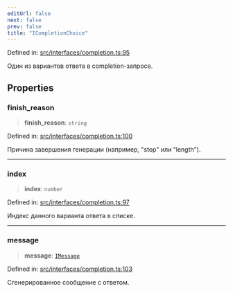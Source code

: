 ```yaml
---
editUrl: false
next: false
prev: false
title: "ICompletionChoice"
---
```


Defined in: [src/interfaces/completion.ts:95](https://github.com/zloishavrin/gigachat-node/blob/2cd93ba574de8045adaf64a14aee346c2a22e99e/src/interfaces/completion.ts#L95)

Один из вариантов ответа в completion-запросе.

## Properties

### finish\_reason

> **finish\_reason**: `string`

Defined in: [src/interfaces/completion.ts:100](https://github.com/zloishavrin/gigachat-node/blob/2cd93ba574de8045adaf64a14aee346c2a22e99e/src/interfaces/completion.ts#L100)

Причина завершения генерации (например, "stop" или "length").

***

### index

> **index**: `number`

Defined in: [src/interfaces/completion.ts:97](https://github.com/zloishavrin/gigachat-node/blob/2cd93ba574de8045adaf64a14aee346c2a22e99e/src/interfaces/completion.ts#L97)

Индекс данного варианта ответа в списке.

***

### message

> **message**: [`IMessage`](/gigachat-node/api/interfaces/message/interfaces/imessage/)

Defined in: [src/interfaces/completion.ts:103](https://github.com/zloishavrin/gigachat-node/blob/2cd93ba574de8045adaf64a14aee346c2a22e99e/src/interfaces/completion.ts#L103)

Сгенерированное сообщение с ответом.
